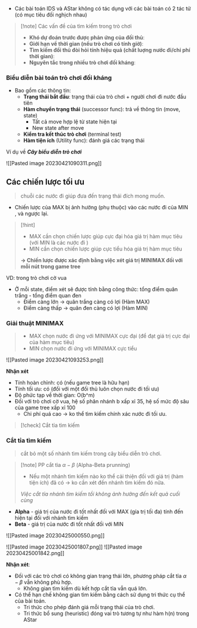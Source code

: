 * Các bài toán IDS và AStar không có tác dụng với các bài toán có 2 tác tử (có mục tiêu đối nghịch nhau)

> [!note] Các vấn đề của tìm kiếm trong trò chơi
> * **Khó dự đoán trước được phản ứng của đối thủ**:
> * **Giới hạn về thời gian (nếu trò chơi có tính giờ)**:
> * **Tìm kiếm đối thủ đòi hỏi tính hiệu quả (chất luợng nước đi/chi phí thời gian)**:
> * **Nguyên tắc trong nhiều trò chơi đối kháng**:

### Biểu diễn bài toán trò chơi đối kháng
* Bao gồm các thông tin:
	* **Trạng thái bắt đầu**: trạng thái của trò chơi + người chơi đi nước đầu tiên 
	* **Hàm chuyển trạng thái** (successor func): trả về thông tin (move, state)
		* Tất cả move hợp lệ từ state hiện tại
		* New state after move
	* **Kiểm tra kết thúc trò chơi** (terminal test)
	* **Hàm tiện ích** (Utility func): đánh giá các trạng thái

Ví dụ về ***Cây biểu diễn trò chơi***

![[Pasted image 20230421090311.png]]

## Các chiến lược tối ưu
> chuỗi các nước đi giúp đưa đến trạng thái đích mong muốn.

* Chiến lược của MAX bị ảnh hưởng (phụ thuộc) vào các nước đi của MIN , và ngược lại.

> [!hint]  
> * MAX cần chọn chiến lược giúp cực đại hóa giá trị hàm mục tiêu (với MIN là các nước đi )
> * MIN cần chọn chiến lược giúp cực tiểu hóa giá trị hàm mục tiêu
> 
> **-> Chiến lược được xác định bằng việc xét giá trị MINIMAX đối với mỗi nút trong game tree**
> 

VD: trong trò chơi cờ vua
* Ở mỗi state, điểm xét sẽ được tính bằng công thức: tổng điểm quân trắng - tổng điểm quan đen
	* Điểm càng lớn -> quân trắng càng có lợi (Hàm MAX)
	* Điểm càng thấp -> quân đen càng có lợi (Hàm MIN)

### Giải thuật MINIMAX
> * MAX chọn nước đi ứng với MINIMAX cực đại (để đạt giá trị cực đại của hàm mục tiêu)
> * MIN chọn nước đi ứng với MINIMAX cực tiểu

![[Pasted image 20230421093253.png]]

**Nhận xét**
* Tính hoàn chỉnh: có (nếu game tree là hữu hạn)
* Tính tối ưu: có (đối với một đối thủ luôn chọn nước đi tối ưu)
* Độ phức tạp về thời gian: O(b^m)
* Đối với trò chơi cờ vua, hệ số phân nhánh b xấp xỉ 35, hệ số mức độ sâu của game tree xấp xỉ 100
	* Chi phí quá cao -> ko thể tìm kiếm chính xác nước đi tối ưu.

> [!check] 
> Cắt tỉa tìm kiếm

### Cắt tỉa tìm kiếm
> cắt bỏ một số nhánh tìm kiếm trong cây biểu diễn trò chơi.

> [!note] PP cắt tìa $\alpha-\beta$ (Alpha-Beta prunning)
> * Nếu một nhánh tìm kiếm nào ko thể cải thiện đối với giá trị (hàm tiện ích) đã có -> ko cần xét đến nhánh tìm kiếm đó nữa.
> 
> *Việc cắt tỉa nhánh tìm kiếm tồi không ảnh hưởng đến kết quả cuối cùng*

* **Alpha** - giá trị của nước đi tốt nhất đối với MAX (gía trị tối đa) tính đến hiện tại đối với nhánh tìm kiếm
* **Beta** - giá trị của nước đi tốt nhất đối với MIN 

![[Pasted image 20230425000550.png]]

![[Pasted image 20230425001807.png]]
![[Pasted image 20230425001842.png]]

**Nhận xét**:
* Đối với các trò chơi có không gian trạng thái lớn, phương pháp cắt tỉa $\alpha - \beta$ vẫn không phù hợp.
	* Không gian tìm kiếm dù kết hợp cắt tỉa vẫn quá lớn.
* Có thể hạn chế không gian tìm kiếm bằng cách sử dụng tri thức cụ thể của bài toán.
	* Tri thức cho phép đánh giá mỗi trạng thái của trò chơi.
	* Tri thức bổ sung (heuristic) đóng vai trò tương tự như hàm h(n) trong AStar